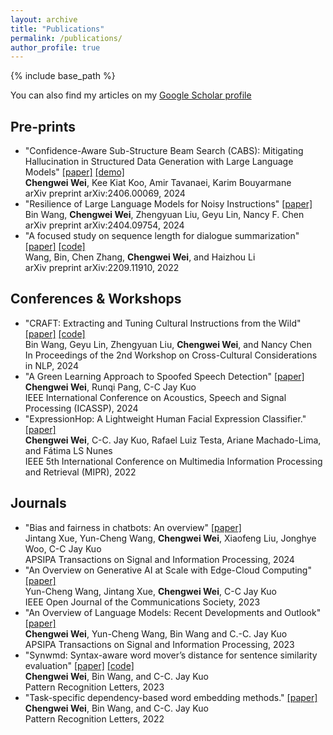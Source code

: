 ```yaml
---
layout: archive
title: "Publications"
permalink: /publications/
author_profile: true
---
```


{% include base_path %}

You can also find my articles on my [Google Scholar profile](https://scholar.google.com/citations?user=v8fXBnwAAAAJ&hl=en)

Pre-prints
---
* "Confidence-Aware Sub-Structure Beam Search (CABS): Mitigating Hallucination in Structured Data Generation with Large Language Models" [\[paper\]](https://arxiv.org/pdf/2406.00069) [\[demo\]](https://cabsllm.github.io/) \
**Chengwei Wei**, Kee Kiat Koo, Amir Tavanaei, Karim Bouyarmane \
arXiv preprint arXiv:2406.00069, 2024
* "Resilience of Large Language Models for Noisy Instructions"  [\[paper\]](https://arxiv.org/pdf/2404.09754) \
Bin Wang, **Chengwei Wei**, Zhengyuan Liu, Geyu Lin, Nancy F. Chen \
arXiv preprint arXiv:2404.09754, 2024
* "A focused study on sequence length for dialogue summarization" [\[paper\]](https://arxiv.org/pdf/2209.11910.pdf) [\[code\]](https://github.com/BinWang28/LA-BART) \
Wang, Bin, Chen Zhang, **Chengwei Wei**, and Haizhou Li \
arXiv preprint arXiv:2209.11910, 2022


Conferences & Workshops
---
* "CRAFT: Extracting and Tuning Cultural Instructions from the Wild" [\[paper\]](https://aclanthology.org/2024.c3nlp-1.4/) [\[code\]](https://github.com/SeaEval/CRAFT) \
Bin Wang, Geyu Lin, Zhengyuan Liu, **Chengwei Wei**, and Nancy Chen \
In Proceedings of the 2nd Workshop on Cross-Cultural Considerations in NLP, 2024 
* "A Green Learning Approach to Spoofed Speech Detection" [\[paper\]](https://ieeexplore.ieee.org/abstract/document/10448336)\
**Chengwei Wei**, Runqi Pang, C-C Jay Kuo \
IEEE International Conference on Acoustics, Speech and Signal Processing (ICASSP), 2024
* "ExpressionHop: A Lightweight Human Facial Expression Classifier." [\[paper\]](https://ieeexplore.ieee.org/abstract/document/9874677) \
**Chengwei Wei**, C-C. Jay Kuo, Rafael Luiz Testa, Ariane Machado-Lima, and Fátima LS Nunes \
IEEE 5th International Conference on Multimedia Information Processing and Retrieval (MIPR), 2022 


Journals
---
* "Bias and fairness in chatbots: An overview" [\[paper\]](https://www.nowpublishers.com/article/Details/SIP-2023-0064) \
Jintang Xue, Yun-Cheng Wang, **Chengwei Wei**, Xiaofeng Liu, Jonghye Woo, C-C Jay Kuo \
APSIPA Transactions on Signal and Information Processing, 2024
* "An Overview on Generative AI at Scale with Edge-Cloud Computing" [\[paper\]](https://ieeexplore.ieee.org/stamp/stamp.jsp?arnumber=10268594) \
Yun-Cheng Wang, Jintang Xue, **Chengwei Wei**, C-C Jay Kuo \
IEEE Open Journal of the Communications Society, 2023
* "An Overview of Language Models: Recent Developments and Outlook" [\[paper\]](https://www.nowpublishers.com/article/Details/SIP-2023-0010) \
**Chengwei Wei**, Yun-Cheng Wang, Bin Wang and C.-C. Jay Kuo \
APSIPA Transactions on Signal and Information Processing, 2023
* "Synwmd: Syntax-aware word mover’s distance for sentence similarity evaluation" [\[paper\]](https://www.sciencedirect.com/science/article/abs/pii/S0167865523001174) [\[code\]](https://github.com/amao0o0/SynWMD) \
**Chengwei Wei**, Bin Wang, and C-C. Jay Kuo \
Pattern Recognition Letters, 2023
* "Task-specific dependency-based word embedding methods." [\[paper\]](https://www.sciencedirect.com/science/article/abs/pii/S016786552200174X) \
**Chengwei Wei**, Bin Wang, and C-C. Jay Kuo \
Pattern Recognition Letters, 2022

